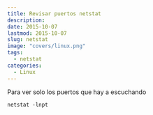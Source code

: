 ```yaml
---
title: Revisar puertos netstat
description: 
date: 2015-10-07
lastmod: 2015-10-07
slug: netstat
image: "covers/linux.png"
tags:
  - netstat
categories:
  - Linux
---
```



Para ver solo los puertos que hay a escuchando

`netstat -lnpt`
